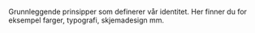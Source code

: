 Grunnleggende prinsipper som definerer vår identitet. Her finner du for eksempel farger, typografi, skjemadesign mm.